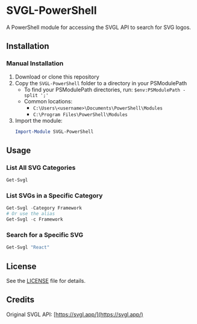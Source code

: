 # SVGL-PowerShell

A PowerShell module for accessing the SVGL API to search for SVG logos.

## Installation

### Manual Installation

1. Download or clone this repository
2. Copy the `SVGL-PowerShell` folder to a directory in your PSModulePath
   - To find your PSModulePath directories, run: `$env:PSModulePath -split ';'`
   - Common locations: 
     - `C:\Users\<username>\Documents\PowerShell\Modules`
     - `C:\Program Files\PowerShell\Modules`
3. Import the module:
   ```powershell
   Import-Module SVGL-PowerShell
   ```

## Usage

### List All SVG Categories

```powershell
Get-Svgl
```

### List SVGs in a Specific Category

```powershell
Get-Svgl -Category Framework
# Or use the alias
Get-Svgl -c Framework
```

### Search for a Specific SVG

```powershell
Get-Svgl "React"
```

## License

See the [LICENSE](https://github.com/spaansba/SVGL-PowerShell/blob/main/LICENSE) file for details.

## Credits

Original SVGL API: [https://svgl.app/](https://svgl.app/)
